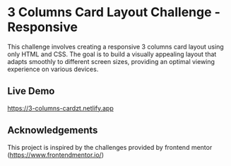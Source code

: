 # 3 Columns Card Layout Challenge - Responsive
This challenge involves creating a responsive 3 columns card layout using only HTML and CSS. The goal is to build a visually appealing layout that adapts smoothly to different screen sizes, providing an optimal viewing experience on various devices. 

## Live Demo
https://3-columns-cardzt.netlify.app

## Acknowledgements
This project is inspired by the challenges provided by frontend mentor (https://www.frontendmentor.io/)

